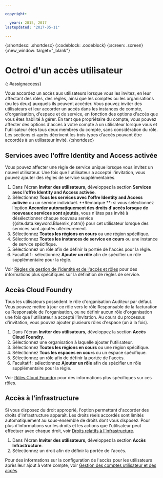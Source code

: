 ```yaml
---

copyright:

  years: 2015, 2017
lastupdated: "2017-05-11"

---
```


{:shortdesc: .shortdesc}
{:codeblock: .codeblock}
{:screen: .screen}
{:new_window: target="_blank"}

# Octroi d'un accès utilisateur 
{: #assignaccess}

Vous accordez un accès aux utilisateurs lorsque vous les invitez, en leur affectant des rôles, des règles, ainsi que les comptes ou les organisations (ou les deux) auxquels ils peuvent accéder. Vous pouvez inviter des utilisateurs et leur accorder un accès dans les instances de compte, d'organisation, d'espace et de service, en fonction des options d'accès que vous êtes habilité à gérer. En tant que propriétaire du compte, vous pouvez affecter des options d'accès à votre compte à un utilisateur lorsque vous et l'utilisateur êtes tous deux membres du compte, sans considération du rôle. Les sections ci-après décrivent les trois types d'accès pouvant être accordés à un utilisateur invité.
{:shortdesc}

## Services avec l'offre Identity and Access activée 

Vous pouvez affecter une règle de service unique lorsque vous invitez un nouvel utilisateur. Une fois que l'utilisateur a accepté l'invitation, vous pouvez ajouter des règles de service supplémentaires. 

1. Dans l'écran **Inviter des utilisateurs**, développez la section **Services avec l'offre Identity and Access activée**. 
2. Sélectionnez **Tous les services avec l'offre Identity and Access activée** ou un service individuel. **Remarque **: si vous sélectionnez l'option **Accorder automatiquement des droits d'accès lorsque de nouveaux services sont ajoutés**, vous n'êtes pas invité à désélectionner chaque nouveau service {{site.data.keyword.Bluemix_notm}} pour cet utilisateur lorsque des services sont ajoutés ultérieurement. 
3. Sélectionnez **Toutes les régions en cours** ou une région spécifique. 
4. Sélectionnez **Toutes les instances de service en cours** ou une instance de service spécifique. 
5. Sélectionnez un rôle afin de définir la portée de l'accès pour la règle. 
6. Facultatif : sélectionnez **Ajouter un rôle** afin de spécifier un rôle supplémentaire pour la règle. 

Voir [Règles de gestion de l'identité et de l'accès et rôles](/docs/iam/users_roles.html#iamusermanpol) pour des informations plus spécifiques sur la définition de règles de service.

## Accès Cloud Foundry

Tous les utilisateurs possèdent le rôle d'organisation Auditeur par défaut. Vous pouvez mettre à jour ce rôle vers le rôle Responsable de la facturation ou Responsable de l'organisation, ou ne définir aucun rôle d'organisation une fois que l'utilisateur a accepté l'invitation. Au cours du processus d'invitation, vous pouvez ajouter plusieurs rôles d'espace (un à la fois). 

1. Dans l'écran **Inviter des utilisateurs**, développez la section **Accès Cloud Foundry**. 
2. Sélectionnez une organisation à laquelle ajouter l'utilisateur. 
3. Sélectionnez **Toutes les régions en cours** ou une région spécifique. 
4. Sélectionnez **Tous les espaces en cours** ou un espace spécifique. 
5. Sélectionnez un rôle afin de définir la portée de l'accès. 
6. Facultatif : sélectionnez **Ajouter un rôle** afin de spécifier un rôle supplémentaire pour la règle. 

Voir [Rôles Cloud Foundry](/docs/iam/users_roles.html#cfroles) pour des informations plus spécifiques sur ces rôles. 

## Accès à l'infrastructure

Si vous disposez du droit approprié, l'option permettant d'accorder des droits d'infrastructure apparaît. Les droits réels accordés sont limités automatiquement au sous-ensemble de droits dont vous disposez. Pour plus d'informations sur les droits et les actions que l'utilisateur peut effectuer avec chaque droit, voir [Droits relatifs à l'infrastructure](/docs/iam/users_roles.html#infrapermissions).

1. Dans l'écran **Inviter des utilisateurs**, développez la section **Accès Infrastructure**.  
2. Sélectionnez un droit afin de définir la portée de l'accès. 

Pour des informations sur la configuration de l'accès pour les utilisateurs après leur ajout à votre compte, voir [Gestion des comptes utilisateur et des accès](/docs/iam/iamusermanage.html).
